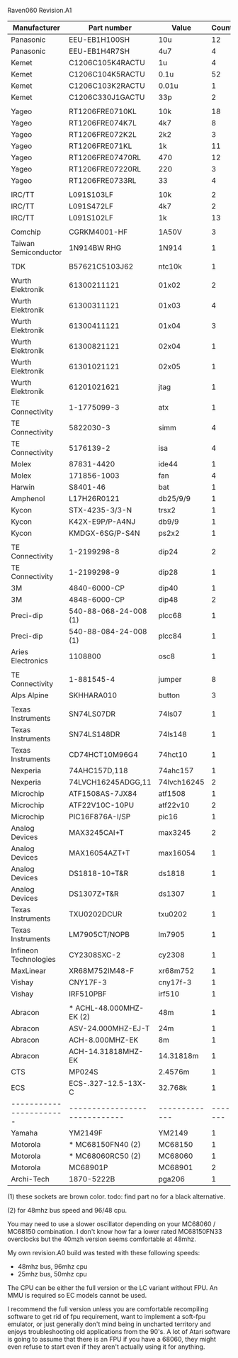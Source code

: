 
Raven060 Revision.A1

| Manufacturer          | Part number                 | Value       | Count |
|-----------------------|-----------------------------|-------------|-------|
| Panasonic             | EEU-EB1H100SH               | 10u         | 12    |
| Panasonic             | EEU-EB1H4R7SH               | 4u7         | 4     |
| Kemet                 | C1206C105K4RACTU            | 1u          | 4     |
| Kemet                 | C1206C104K5RACTU            | 0.1u        | 52    |
| Kemet                 | C1206C103K2RACTU            | 0.01u       | 1     |
| Kemet                 | C1206C330J1GACTU            | 33p         | 2     |
|                       |                             |             |       |
| Yageo                 | RT1206FRE0710KL             | 10k         | 18    |
| Yageo                 | RT1206FRE074K7L             | 4k7         | 8     |
| Yageo                 | RT1206FRE072K2L             | 2k2         | 3     |
| Yageo                 | RT1206FRE071KL              | 1k          | 11    |
| Yageo                 | RT1206FRE07470RL            | 470         | 12    |
| Yageo                 | RT1206FRE07220RL            | 220         | 3     |
| Yageo                 | RT1206FRE0733RL             | 33          | 4     |
|                       |                             |             |       |
| IRC/TT                | L091S103LF                  | 10k         | 2     |
| IRC/TT                | L091S472LF                  | 4k7         | 2     |
| IRC/TT                | L091S102LF                  | 1k          | 13    |
|                       |                             |             |       |
| Comchip               | CGRKM4001-HF                | 1A50V       | 3     |
| Taiwan Semiconductor  | 1N914BW RHG                 | 1N914       | 1     |
|                       |                             |             |       |
| TDK                   | B57621C5103J62              | ntc10k      | 1     |
|                       |                             |             |       |
| Wurth Elektronik      | 61300211121                 | 01x02       | 2     |
| Wurth Elektronik      | 61300311121                 | 01x03       | 4     |
| Wurth Elektronik      | 61300411121                 | 01x04       | 3     |
| Wurth Elektronik      | 61300821121                 | 02x04       | 1     |
| Wurth Elektronik      | 61301021121                 | 02x05       | 1     |
| Wurth Elektronik      | 61201021621                 | jtag        | 1     |
| TE Connectivity       | 1-1775099-3                 | atx         | 1     |
| TE Connectivity       | 5822030-3                   | simm        | 4     |
| TE Connectivity       | 5176139-2                   | isa         | 4     |
| Molex                 | 87831-4420                  | ide44       | 1     |
| Molex                 | 171856-1003                 | fan         | 4     |
| Harwin                | S8401-46                    | bat         | 1     |
| Amphenol              | L17H26R0121                 | db25/9/9    | 1     |
| Kycon                 | STX-4235-3/3-N              | trsx2       | 1     |
| Kycon                 | K42X-E9P/P-A4NJ             | db9/9       | 1     |
| Kycon                 | KMDGX-6SG/P-S4N             | ps2x2       | 1     |
|                       |                             |             |       |
| TE Connectivity       | 1-2199298-8                 | dip24       | 2     |
| TE Connectivity       | 1-2199298-9                 | dip28       | 1     |
| 3M                    | 4840-6000-CP                | dip40       | 1     |
| 3M                    | 4848-6000-CP                | dip48       | 2     |
| Preci-dip             | 540-88-068-24-008      (1)  | plcc68      | 1     |
| Preci-dip             | 540-88-084-24-008      (1)  | plcc84      | 1     |
| Aries Electronics     | 1108800                     | osc8        | 1     |
|                       |                             |             |       |
| TE Connectivity       | 1-881545-4                  | jumper      | 8     |
| Alps Alpine           | SKHHARA010                  | button      | 3     |
|                       |                             |             |       |
| Texas Instruments     | SN74LS07DR                  | 74ls07      | 1     |
| Texas Instruments     | SN74LS148DR                 | 74ls148     | 1     |
| Texas Instruments     | CD74HCT10M96G4              | 74hct10     | 1     |
| Nexperia              | 74AHC157D,118               | 74ahc157    | 1     |
| Nexperia              | 74LVCH16245ADGG,11          | 74lvch16245 | 2     |
| Microchip             | ATF1508AS-7JX84             | atf1508     | 1     |
| Microchip             | ATF22V10C-10PU              | atf22v10    | 2     |
| Microchip             | PIC16F876A-I/SP             | pic16       | 1     |
| Analog Devices        | MAX3245CAI+T                | max3245     | 2     |
| Analog Devices        | MAX16054AZT+T               | max16054    | 1     |
| Analog Devices        | DS1818-10+T&R               | ds1818      | 1     |
| Analog Devices        | DS1307Z+T&R                 | ds1307      | 1     |
| Texas Instruments     | TXU0202DCUR                 | txu0202     | 1     |
| Texas Instruments     | LM7905CT/NOPB               | lm7905      | 1     |
| Infineon Technologies | CY2308SXC-2                 | cy2308      | 1     |
| MaxLinear             | XR68M752IM48-F              | xr68m752    | 1     |
| Vishay                | CNY17F-3                    | cny17f-3    | 1     |
| Vishay                | IRF510PBF                   | irf510      | 1     |
|                       |                             |             |       |
| Abracon               | * ACHL-48.000MHZ-EK    (2)  | 48m         | 1     |
| Abracon               | ASV-24.000MHZ-EJ-T          | 24m         | 1     |
| Abracon               | ACH-8.000MHZ-EK             | 8m          | 1     |
| Abracon               | ACH-14.31818MHZ-EK          | 14.31818m   | 1     |
| CTS                   | MP024S                      | 2.4576m     | 1     |
| ECS                   | ECS-.327-12.5-13X-C         | 32.768k     | 1     |
|-----------------------|-----------------------------|-------------|-------|
| Yamaha                | YM2149F                     | YM2149      | 1     |
| Motorola              | * MC68150FN40          (2)  | MC68150     | 1     |
| Motorola              | * MC68060RC50          (2)  | MC68060     | 1     |
| Motorola              | MC68901P                    | MC68901     | 2     |
| Archi-Tech            | 1870-5222B                  | pga206      | 1     |


(1) these sockets are brown color. todo: find part no for a black alternative.

(2) for 48mhz bus speed and 96/48 cpu.

You may need to use a slower oscillator depending on your MC68060 / MC68150 combination. 
I don't know how far a lower rated MC68150FN33 overclocks but the 40mzh version seems comfortable at 48mhz.

My own revision.A0 build was tested with these following speeds:
- 48mhz bus, 96mhz cpu
- 25mhz bus, 50mhz cpu


The CPU can be either the full version or the LC variant without FPU. An MMU is required so EC models cannot be used.

I recommend the full version unless you are comfortable recompiling software to get rid of fpu requirement, want to implement a soft-fpu emulator, or just generally don't mind being in uncharted territory and enjoys troubleshooting old applications from the 90's.
A lot of Atari software is going to assume that there is an FPU if you have a 68060, they might even refuse to start even if they aren't
actually using it for anything.


